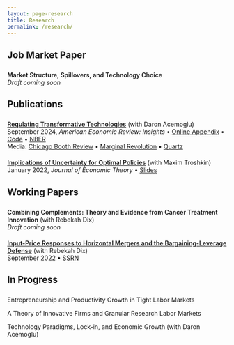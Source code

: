 ```yaml
---
layout: page-research
title: Research
permalink: /research/
---
```


## Job Market Paper

<p style = "margin-top:25px"></p>


<b-custom style = "font-weight:625">Market Structure, Spillovers, and Technology Choice</b-custom><br>
*Draft coming soon*


<p style = "margin-top:25px"></p>

## Publications

<p style = "margin-top:25px"></p>


<a style = "font-weight:625" href="/files/research/tech-reg-live.pdf">Regulating Transformative Technologies</a> (with Daron Acemoglu) <br>
September 2024, *American Economic Review: Insights* • <a href="/files/research/tech-reg_online-appendix-live.pdf">Online Appendix</a> • <a href="https://www.openicpsr.org/openicpsr/project/196262/version/V1/view" target="_blank">Code</a> • <a href="https://www.nber.org/papers/w31461?utm_campaign=ntwh&utm_medium=email&utm_source=ntwg27" target="_blank">NBER</a><br>
Media: <a style = "margin-bottom: 15px" href="https://www.chicagobooth.edu/review/ai-is-going-disrupt-labor-market-it-doesnt-have-destroy-it" target="_blank">Chicago Booth Review</a> • <a href="https://marginalrevolution.com/marginalrevolution/2023/07/regulating-transformative-technologies.html" target="_blank">Marginal Revolution</a> • <a href="https://qz.com/the-economic-case-for-slowing-down-ai-1850627827" target="_blank">Quartz</a>
<p style = "margin-bottom: 20px"></p>

<!-- <details style="margin-top: -15px">
	<summary style="color: #2a7ae2">Abstract</summary>

	Transformative technologies like generative AI promise to accelerate productivity growth across many sectors, but they also present new risks from potential misuse. We develop a multi-sector technology adoption model to study the optimal regulation of transformative technologies when society can learn about these risks over time. Socially optimal adoption is gradual and typically convex. If social damages are large and proportional to the new technology's productivity, a higher growth rate paradoxically leads to slower optimal adoption. Equilibrium adoption is inefficient when firms do not internalize all social damages, and sector-independent regulation is helpful but generally not sufficient to restore optimality.
	
</details> -->




<a style = "font-weight:625" href="/files/research/AwL-live.pdf">Implications of Uncertainty for Optimal Policies</a> (with Maxim Troshkin)<br>
January 2022, *Journal of Economic Theory* • <a href="/files/research/AwL-7-slides.pdf">Slides</a>

<!-- <details style="margin-bottom: 15px; margin-top: -15px">
	<summary style="color: #2a7ae2">Abstract</summary>

	We study the implications of ambiguity for optimal ﬁscal policy in macro public ﬁnance environments with heterogeneous agents and private idiosyncratic shocks. We describe conditions under which ambiguity implies that it is optimal to periodically reform policies. Periodic reforms lead to simpliﬁed optimal policies that are not fully contingent on future shocks; at times they also lose dependence on the full history of past shocks. These simpliﬁed policies can be characterized without complete backward induction when the time horizon is ﬁnite. However, linear policies can be far from optimal. We also show that equilibria in decentralized versions of these economies are not generally efﬁcient, implying a meaningful role for government provision of insurance, unlike in conventional environments with a narrower view of uncertainty.

</details> -->


<p style = "margin-top:25px"></p>

## Working Papers

<p style = "margin-top:25px"></p>


<b-custom style = "font-weight:625">Combining Complements: Theory and Evidence from Cancer Treatment Innovation</b-custom> (with Rebekah Dix)<br>
*Draft coming soon*
<p style = "margin-bottom: 20px"></p>


<a style = "font-weight:625" href="/files/research/ipp-live.pdf">Input-Price Responses to Horizontal Mergers and the Bargaining-Leverage Defense</a> (with Rebekah Dix)<br>
September 2022 • <a href="https://papers.ssrn.com/sol3/papers.cfm?abstract_id=4074160" target="_blank">SSRN</a>

<!-- <details style="margin-bottom: 15px; margin-top: -15px">
	<summary style="color: #2a7ae2">Abstract</summary>

	We study the implications of endogenous input prices for horizontal merger policy when input prices are set before goods prices. Generalizing the ﬁrst-order approach of Farrell and Shapiro (2010) and Jaffe and Weyl (2013), we derive a measure of unilateral incentives to adjust input prices after a downstream merger, Input Pricing Pressure. We use this measure to show that mergers often incentivize higher input prices, and that these incentives hinge on changes in downstream pass-through rates and marginal cost efﬁciencies generated by the merger. By implication, consumer surplus-maximizing antitrust policy may be too lax when input prices are assumed ﬁxed, and it should be biased against claims that input prices will fall after a downstream merger. In an empirical application to local retail beer markets, endogenizing input prices substantially raises the consumer harm from mergers of retailers.
	
</details> -->


<p style = "margin-top:25px"></p>

## In Progress

<p style = "margin-top:25px"></p>


<p><b-custom>Entrepreneurship and Productivity Growth in Tight Labor Markets</b-custom></p>

<p><b-custom>A Theory of Innovative Firms and Granular Research Labor Markets</b-custom></p>

<p><b-custom>Technology Paradigms, Lock-in, and Economic Growth</b-custom> (with Daron Acemoglu)</p>
